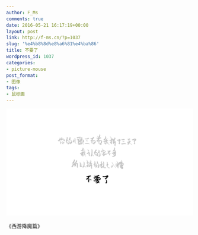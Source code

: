 ```yaml
---
author: F_Ms
comments: true
date: 2016-05-21 16:17:19+00:00
layout: post
link: http://f-ms.cn/?p=1037
slug: '%e4%b8%8d%e8%a6%81%e4%ba%86'
title: 不要了
wordpress_id: 1037
categories:
- picture-mouse
post_format:
- 图像
tags:
- 鼠标画
---
```


![你的儿歌三百首我拼了三天了，我认的字不多，所以拼的乱七八糟。不要了_20160520](/img/post/wp/2016/05/你的儿歌三百首我拼了三天了，我认的字不多，所以拼的乱七八糟。不要了_20160520.png)


《西游降魔篇》
